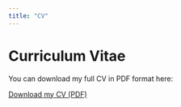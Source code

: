 ```yaml
---
title: "CV"
---
```


# Curriculum Vitae

You can download my full CV in PDF format here:

[Download my CV (PDF)](/assets/pdf/cv_ritter.pdf)

